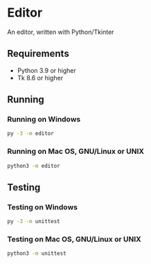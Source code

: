 # Editor

An editor, written with Python/Tkinter

## Requirements

- Python 3.9 or higher
- Tk 8.6 or higher

## Running

### Running on Windows

```sh
py -3 -m editor
```

### Running on Mac OS, GNU/Linux or UNIX

```sh
python3 -m editor
```

## Testing

### Testing on Windows

```sh
py -3 -m unittest
```

### Testing on Mac OS, GNU/Linux or UNIX

```sh
python3 -m unittest
```
